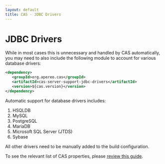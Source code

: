 ```yaml
---
layout: default
title: CAS - JDBC Drivers
---
```


# JDBC Drivers

While in most cases this is unnecessary and handled by CAS automatically,
you may need to also include the following module to account for various database drivers:

```xml
<dependency>
   <groupId>org.apereo.cas</groupId>
   <artifactId>cas-server-support-jdbc-drivers</artifactId>
   <version>${cas.version}</version>
</dependency>
```

Automatic support for database drivers includes:

1. HSQLDB
2. MySQL
3. PostgreSQL
4. MariaDB
5. Microsoft SQL Server (JTDS)
6. Sybase

All other drivers need to be manually added to the build configuration.

To see the relevant list of CAS properties, please [review this guide](../installation/Configuration-Properties.html#hibernate--jdbc).
